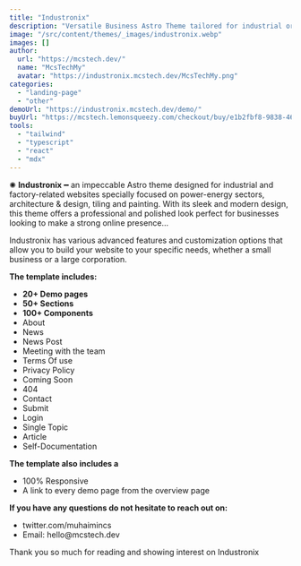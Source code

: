 ```yaml
---
title: "Industronix"
description: "Versatile Business Astro Theme tailored for industrial or factory website"
image: "/src/content/themes/_images/industronix.webp"
images: []
author:
  url: "https://mcstech.dev/"
  name: "McsTechMy"
  avatar: "https://industronix.mcstech.dev/McsTechMy.png"
categories:
  - "landing-page"
  - "other"
demoUrl: "https://industronix.mcstech.dev/demo/"
buyUrl: "https://mcstech.lemonsqueezy.com/checkout/buy/e1b2fbf8-9838-466d-8695-0b80a1793cb6"
tools:
  - "tailwind"
  - "typescript"
  - "react"
  - "mdx"
---
```


<p>
✺&nbsp;<strong>Industronix</strong>&nbsp;━&nbsp;an impeccable Astro theme designed for industrial and factory-related websites specially focused on power-energy sectors, architecture & design, tiling and painting. With its sleek and modern design, this theme offers a professional and polished look perfect for businesses looking to make a strong online presence...</p>
<p>Industronix has various advanced features and customization options that allow you to build your website to your specific needs, whether a small business or a large corporation.</p>
<p><strong>The template includes:</strong></p>
<ul>
<li><strong>20+ Demo pages</strong></li>
<li><strong>50+ Sections</strong></li>
<li><strong>100+ Components</strong></li>
<li>About</li>
<li>News</li>
<li>News Post</li>
<li>Meeting with the team</li>
<li>Terms Of use</li>
<li>Privacy Policy</li>
<li>Coming Soon</li>
<li>404</li>
<li>Contact</li>
<li>Submit</li>
<li>Login</li>
<li>Single Topic</li>
<li>Article</li>
<li>Self-Documentation</li>
</ul>
<p><strong>The template also includes a</strong></p>
<ul>
<li>100%&nbsp;Responsive</li>
<li>A link to every demo page from the overview page</li>
</ul>
<p><strong>If you have any questions do not hesitate to reach out on:</strong></p><ul><li>twitter.com/muhaimincs</li><li>Email: hello@mcstech.dev</li></ul>

<p>Thank you so much for reading and showing interest on Industronix</p>
